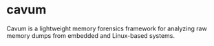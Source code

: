 # cavum
Cavum is a lightweight memory forensics framework for analyzing raw memory dumps from embedded and Linux-based systems.
